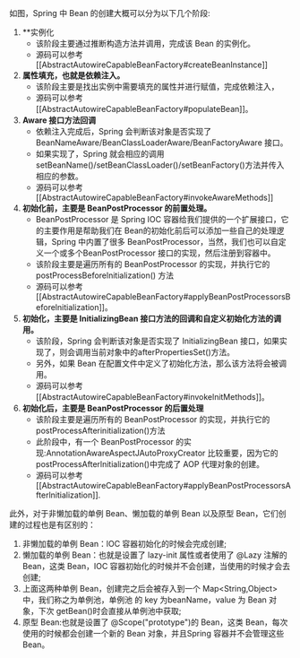 如图，Spring 中 Bean 的创建大概可以分为以下几个阶段:
1. **实例化
	- 该阶段主要通过推断构造方法并调用，完成该 Bean 的实例化。
	- 源码可以参考 [[AbstractAutowireCapableBeanFactory#createBeanInstance]]
2. **属性填充，也就是依赖注入。**
	- 该阶段主要是找出实例中需要填充的属性并进行赋值，完成依赖注入，
	- 源码可以参考 [[AbstractAutowireCapableBeanFactory#populateBean]]。
3. **Aware 接口方法回调**
	- 依赖注入完成后，Spring 会判断该对象是否实现了 BeanNameAware/BeanClassLoaderAware/BeanFactoryAware 接口。
	- 如果实现了，Spring 就会相应的调用 setBeanName()/setBeanClassLoader()/setBeanFactory()方法并传入相应的参数。
	- 源码可以参考 [[AbstractAutowireCapableBeanFactory#invokeAwareMethods]]
4. **初始化前，主要是 BeanPostProcessor 的前置处理。**
	- BeanPostProcessor 是 Spring IOC 容器给我们提供的一个扩展接口，它的主要作用是帮助我们在 Bean的初始化前后可以添加一些自己的处理逻辑，Spring 中内置了很多 BeanPostProcessor，当然，我们也可以自定义一个或多个BeanPostProcessor 接口的实现，然后注册到容器中。
	- 该阶段主要是遍历所有的 BeanPostProcessor 的实现，并执行它的 postProcessBeforelnitialization() 方法
	- 源码可以参考 [[AbstractAutowireCapableBeanFactory#applyBeanPostProcessorsBeforelnitialization]]。
5. **初始化，主要是 InitializingBean 接口方法的回调和自定义初始化方法的调用。**
	- 该阶段，Spring 会判断该对象是否实现了 InitializingBean 接口，如果实现了，则会调用当前对象中的afterPropertiesSet()方法。
	- 另外，如果 Bean 在配置文件中定义了初始化方法，那么该方法将会被调用。
	- 源码可以参考 [[AbstractAutowireCapableBeanFactory#invokelnitMethods]]。
6. **初始化后，主要是 BeanPostProcessor 的后置处理**
	- 该阶段主要是遍历所有的 BeanPostProcessor 的实现，并执行它的 postProcessAfterinitialization()方法
	- 此阶段中，有一个 BeanPostProcessor 的实现:AnnotationAwareAspectJAutoProxyCreator 比较重要，因为它的postProcessAfterlnitialization()中完成了 AOP 代理对象的创建。
	- 源码可以参考 [[AbstractAutowireCapableBeanFactory#applyBeanPostProcessorsAfterlnitialization]].

此外，对于非懒加载的单例 Bean、懒加载的单例 Bean 以及原型 Bean，它们创建的过程也是有区别的：
1. 非懒加载的单例 Bean：lOC 容器初始化的时候会完成创建;
2. 懒加载的单例 Bean：也就是设置了 lazy-init 属性或者使用了 @Lazy 注解的 Bean，这类 Bean，IOC 容器初始化的时候并不会创建，当使用的时候才会去创建;
3. 上面这两种单例 Bean，创建完之后会被存入到一个 Map<String,Object>中，我们称之为单例池，单例池 的 key 为beanName，value 为 Bean 对象，下次 getBean()时会直接从单例池中获取;
4. 原型 Bean:也就是设置了 @Scope("prototype")的 Bean，这类 Bean，每次使用的时候都会创建一个新的 Bean 对象，并且Spring 容器并不会管理这些 Bean。